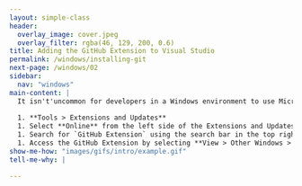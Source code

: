 ```yaml
---
layout: simple-class
header:
  overlay_image: cover.jpeg
  overlay_filter: rgba(46, 129, 200, 0.6)
title: Adding the GitHub Extension to Visual Studio
permalink: /windows/installing-git
next-page: /windows/02
sidebar:
  nav: "windows"
main-content: |
  It isn't'uncommon for developers in a Windows environment to use Microsoft Visual Studio, thankfully, there is a GitHub Extension that empowers you to develop in a familiar environment while collaborating on the GitHub platform.
  
  1. **Tools > Extensions and Updates**
  1. Select **Online** from the left side of the Extensions and Updates window.
  1. Search for `GitHub Extension` using the search bar in the top right corner.
  1. Access the GitHub Extension by selecting **View > Other Windows > GitHub** from the main menu.
show-me-how: "images/gifs/intro/example.gif"
tell-me-why: |

---
```

